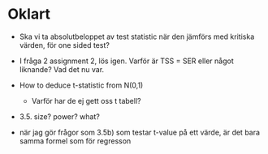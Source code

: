 # Oklart
* Ska vi ta absolutbeloppet av test statistic när den jämförs med kritiska värden, för one sided test?

* I fråga 2 assignment 2, lös igen. Varför är TSS = SER eller något liknande? Vad det nu var.

* How to deduce t-statistic from N(0,1)
     * Varför har de ej gett oss t tabell?

* 3.5. size? power? what?

* när jag gör frågor som 3.5b) som testar t-value på ett värde, är det bara samma formel som för  regresson